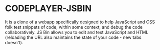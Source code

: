 # CODEPLAYER-JSBIN
 It is a clone of a webapp specifically designed to help JavaScript and CSS folk test snippets of code, within some context, and debug the code collaboratively. 
 JS Bin allows you to edit and test JavaScript and HTML (reloading the URL also maintains the state of your code - new tabs doesn't).
